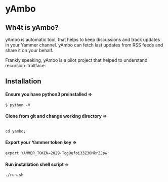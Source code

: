 # yAmbo 

## Wh4t is yAmbo?  

yAmbo is automatic tool, that helps to keep discussions and track updates in your Yammer channel.
yAmbo can fetch last updates from RSS feeds and share it on your behalf.

Frankly speaking, yAmbo is a pilot project that helped to understand recursion :trollface:

## Installation

#### Ensure you have python3 preinstalled =>

```
$ python -V
```

#### Clone from git and change working directory =>
```

cd yambo;
```

#### Export your Yammer token key =>
```
export YAMMER_TOKEN=2029-TqgOefoi33Z3OMkrZJpw
```

#### Run installation shell script =>
```
./run.sh
```
